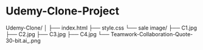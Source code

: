 # Udemy-Clone-Project
Udemy-Clone/
│
├── index.html
├── style.css
└── sale image/
    ├── C1.jpg
    ├── C2.jpg
    ├── C3.jpg
    ├── C4.jpg
    └── Teamwork-Collaboration-Quote-30-bit.ai_.png
